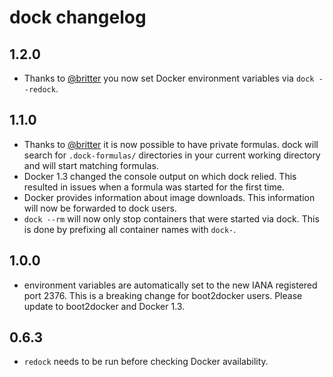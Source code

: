 # dock changelog

## 1.2.0
 - Thanks to [@britter](https://github.com/britter) you now set Docker
   environment variables via `dock --redock`.

## 1.1.0

 - Thanks to [@britter](https://github.com/britter) it is now possible to have
   private formulas. dock will search for `.dock-formulas/` directories in
   your current working directory and will start matching formulas.
 - Docker 1.3 changed the console output on which dock relied. This resulted
   in issues when a formula was started for the first time.
 - Docker provides information about image downloads. This information will now
   be forwarded to dock users.
 - `dock --rm` will now only stop containers that were started via dock. This
   is done by prefixing all container names with `dock-`.

## 1.0.0

 - environment variables are automatically set to the new
   IANA registered port 2376. This is a breaking change for
   boot2docker users. Please update to boot2docker and
   Docker 1.3.

## 0.6.3

 - `redock` needs to be run before checking Docker availability.

